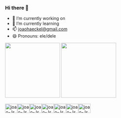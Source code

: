### Hi there 👋


- 🔭 I’m currently working on 
- 🌱 I’m currently learning 
- 📫 joaohaeckel@gmail.com 
- 😄 Pronouns: ele/dele

<div>
        <a href=""></a>
        <!-- Colocando a 1 tabela - GitHub Stats -->
        <img height="180em"
            src="http://github-readme-stats.vercel.app/api?username=JvHaeckel&show_icons=true&theme=aura&include_all_commits=true&count_private=true"
            alt="">
        <!-- Colocando a 2 tabela - Most Used Languages -->
        <img height="180em"
            src="http://github-readme-stats.vercel.app/api/top-langs/?username=JvHaeckel&layout=compact&langs_count=16&theme=aura">
    </div>
    <!-- Colocando os icons-->
    <div class="row">
        <link rel="stylesheet" href="https://cdn.jsdelivr.net/gh/devicons/devicon@v2.15.1/devicon.min.css">
    </div>
    <div class="coluna" style="display: inline_block; float: left; margin=0"> <br>
        <img height="30" width="40" style="clear: both;
        display: table;" src="https://cdn.jsdelivr.net/gh/devicons/devicon/icons/angularjs/angularjs-original.svg"
            alt="joao-Js">
    </div>
    <div class="coluna" style="display: inline_block; float: left; width: auto;"> <br>
        <img height="30" width="40" style="clear: both;
        display: table;" src="https://cdn.jsdelivr.net/gh/devicons/devicon/icons/canva/canva-original.svg"
            alt="joao-Js">
    </div>
    <div class="coluna" style="display: inline_block; float: left; width: auto;"> <br>
        <img height="30" width="40" style="clear: both;
        display: table;" src="https://cdn.jsdelivr.net/gh/devicons/devicon/icons/css3/css3-original.svg"
            alt="joao-Js">
    </div>
    <div class="coluna" style="display: inline_block; float: left; width: auto;"> <br>
        <img height="30" width="40" style="clear: both;
        display: table;"src="https://cdn.jsdelivr.net/gh/devicons/devicon/icons/docker/docker-original.svg"
            alt="joao-Js">
    </div>
    <div class="coluna" style="display: inline_block; float: left; width: auto;"> <br>
        <img height="30" width="40" style="clear: both;
        display: table;" src="https://cdn.jsdelivr.net/gh/devicons/devicon/icons/gitlab/gitlab-original.svg"
            alt="joao-Js">
    </div>
    <div class="coluna" style="display: inline_block; float: left; width: auto;"> <br>
        <img height="30" width="40" style="clear: both;
        display: table;" src="https://cdn.jsdelivr.net/gh/devicons/devicon/icons/html5/html5-original.svg"
            alt="joao-Js">
    </div style>
    <div class="coluna" style="display: inline_block; float: left; width: auto;"> <br>
        <img height="30" width="40" style="clear: both;
        display: table;" src="https://cdn.jsdelivr.net/gh/devicons/devicon/icons/java/java-original.svg"
            alt="joao-Js">
    </div>
   
